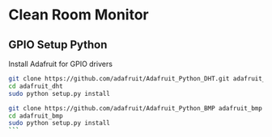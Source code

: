 # Clean Room Monitor

## GPIO Setup Python

Install Adafruit for GPIO drivers

```bash
git clone https://github.com/adafruit/Adafruit_Python_DHT.git adafruit_dht
cd adafruit_dht
sudo python setup.py install
```
````bash
git clone https://github.com/adafruit/Adafruit_Python_BMP adafruit_bmp
cd adafruit_bmp
sudo python setup.py install
```
